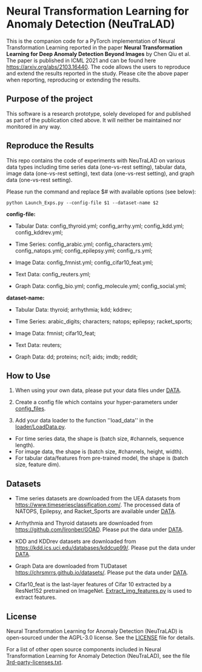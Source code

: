 # Neural Transformation Learning for Anomaly Detection (NeuTraLAD)

This is the companion code for a PyTorch implementation of Neural Transformation Learning reported in the paper
**Neural Transformation Learning for Deep Anomaly Detection Beyond Images** by Chen Qiu et al. 
The paper is published in ICML 2021 and can be found here https://arxiv.org/abs/2103.16440. 
The code allows the users to reproduce and extend the results reported in the study. Please cite the
above paper when reporting, reproducing or extending the results.

## Purpose of the project

This software is a research prototype, solely developed for and published as
part of the publication cited above. It will neither be maintained nor monitored in any way.

## Reproduce the Results

This repo contains the code of experiments with NeuTraLAD on various data types including time series data (one-vs-rest setting), tabular data, image data (one-vs-rest setting), text data (one-vs-rest setting), and graph data (one-vs-rest setting). 

Please run the command and replace \$# with available options (see below): 

```
python Launch_Exps.py --config-file $1 --dataset-name $2 
```

**config-file:** 

* Tabular Data: config_thyroid.yml; config_arrhy.yml; config_kdd.yml; config_kddrev.yml;

* Time Series: config_arabic.yml; config_characters.yml; config_natops.yml; config_epilepsy.yml; config_rs.yml;

* Image Data: config_fmnist.yml; config_cifar10_feat.yml; 

* Text Data: config_reuters.yml;

* Graph Data: config_bio.yml; config_molecule.yml; config_social.yml;


**dataset-name:** 

* Tabular Data: thyroid; arrhythmia; kdd; kddrev;

* Time Series: arabic_digits; characters; natops; epilepsy; racket_sports;

* Image Data: fmnist; cifar10_feat; 

* Text Data: reuters;

* Graph Data: dd; proteins; nci1; aids; imdb; reddit;

## How to Use
1. When using your own data, please put your data files under [DATA](DATA).

2. Create a config file which contains your hyper-parameters under [config_files](config_files).  

3. Add your data loader to the function ''load_data'' in the [loader/LoadData.py](loader/LoadData.py).
* For time series data, the shape is (batch size, #channels, sequence length).
* For image data, the shape is (batch size, #channels, height, width).
* For tabular data/features from pre-trained model, the shape is (batch size, feature dim).

## Datasets

* Time series datasets are downloaded from the UEA datasets from https://www.timeseriesclassification.com/.
The processed data of NATOPS, Epilepsy, and Racket_Sports are available under [DATA](DATA). 

* Arrhythmia and Thyroid datasets are downloaded from https://github.com/lironber/GOAD. Please put the data under [DATA](DATA).  

* KDD and KDDrev datasets are downloaded from https://kdd.ics.uci.edu/databases/kddcup99/. Please put the data under [DATA](DATA).  

* Graph Data are downloaded from TUDataset https://chrsmrrs.github.io/datasets/. Please put the data under [DATA](DATA).  

* Cifar10_feat is the last-layer features of Cifar 10 extracted by a ResNet152 pretrained on ImageNet. [Extract_img_features.py](Extract_img_features.py) is used to extract features.
## License

Neural Transformation Learning for Anomaly Detection (NeuTraLAD) is open-sourced under the AGPL-3.0 license. See the
[LICENSE](LICENSE) file for details.

For a list of other open source components included in Neural Transformation Learning for Anomaly Detection (NeuTraLAD), see the
file [3rd-party-licenses.txt](3rd-party-licenses.txt).